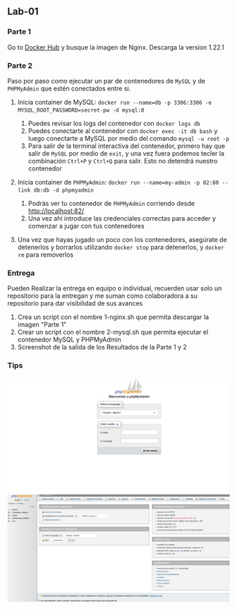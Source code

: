 ## Lab-01

### Parte 1

Go to [Docker Hub](https://hub.docker.com/) y busque la imagen de Nginx. Descarga la version 1.22.1

### Parte 2

Paso por paso como ejecutar un par de contenedores de `MySQL` y de `PHPMyAdmin` que estén conectados entre si.

1. Inicia container de MySQL: `docker run --name=db -p 3306:3306 -e MYSQL_ROOT_PASSWORD=secret-pw -d mysql:8`
   1. Puedes revisar los logs del contenedor con `docker logs db`
   2. Puedes conectarte al contenedor con `docker exec -it db bash` y luego conectarte a MySQL por medio del comando `mysql -u root -p`
   3. Para salir de la terminal interactiva del contenedor, primero hay que salir de `MySQL` por medio de `exit`, y una vez fuera podemos tecler la combinación `Ctrl+P` y `Ctrl+Q` para salir. Esto no detendrá nuestro contenedor

2. Inicia container de `PHPMyAdmin`: `docker run --name=my-admin -p 82:80 --link db:db -d phpmyadmin`
   1. Podrás ver tu contenedor de `PHPMyAdmin` corriendo desde <http://localhost:82/>
   2. Una vez ahí introduce las credenciales correctas para acceder y comenzar a jugar con tus contenedores

3. Una vez que hayas jugado un poco con los contenedores, asegúrate de detenerlos y borrarlos utilizando `docker stop` para detenerlos, y `docker rm` para removerlos

### Entrega

Pueden Realizar la entrega en equipo o individual, recuerden usar solo un repositorio para la entregan y me suman como colaboradora a su repositorio para dar visibilidad de sus avances

1. Crea un script con el nombre 1-nginx.sh que permita descargar la imagen "Parte 1"
2. Crear un script con el nombre 2-mysql.sh que permita ejecutar el contenedor MySQL y PHPMyAdmin
3. Screenshot de la salida de los Resultados de la Parte 1 y 2


### Tips

![](../assets/1.png)
![](../assets/2.png)
